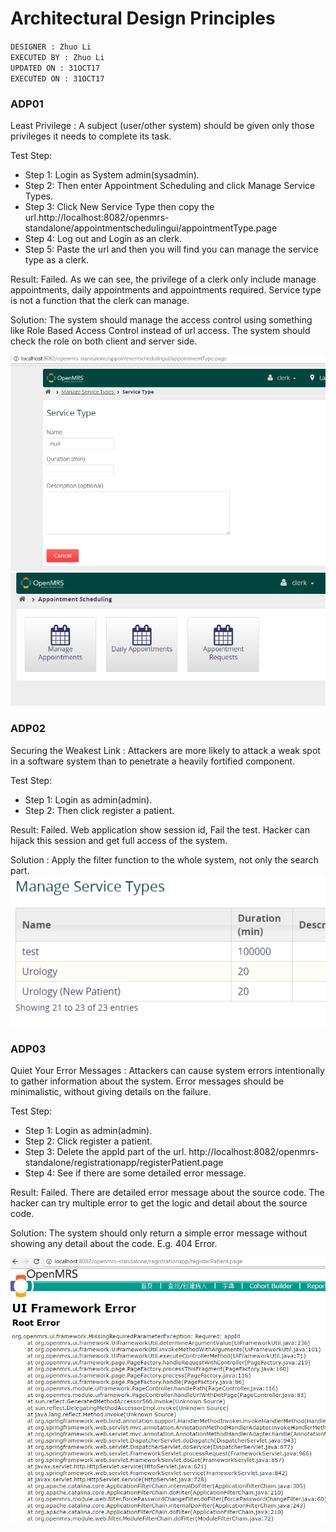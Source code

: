 # Architectural Design Principles
`DESIGNER : Zhuo Li` <br/>
`EXECUTED BY : Zhuo Li` <br/>
`UPDATED ON : 31OCT17` <br/>
`EXECUTED ON : 31OCT17` <br/>

### ADP01
Least Privilege : A subject (user/other system) should be given only those privileges it needs to complete its task.

Test Step:
* Step 1: Login as System admin(sysadmin).
* Step 2: Then enter Appointment Scheduling and click Manage Service Types.
* Step 3: Click New Service Type then copy the url.http://localhost:8082/openmrs-standalone/appointmentschedulingui/appointmentType.page
* Step 4: Log out and Login as an clerk.
* Step 5: Paste the url and then you will find you can manage the service type as a clerk.

Result: Failed. As we can see, the privilege of a clerk only include manage appointments, daily appointments and appointments required. Service type is not a function that the clerk can manage.

Solution: The system should manage the access control using something like Role Based Access Control instead of url access. The system should check the role on both client and server side.

![alt text](https://github.com/genterist/openMRS-Security/blob/master/4-SecurityPrinciples/images/ADP0101.PNG)
![alt text](https://github.com/genterist/openMRS-Security/blob/master/4-SecurityPrinciples/images/ADP0102.PNG)

### ADP02
Securing the Weakest Link : Attackers are more likely to attack a weak spot in a software system than to penetrate a heavily fortified component.

Test Step:
* Step 1: Login as admin(admin).
* Step 2: Then click register a patient.

Result: Failed. Web application show session id, Fail the test. Hacker can hijack this session and get
full access of the system.

Solution : Apply the filter function to the whole system, not only the search part.
![alt text](https://github.com/genterist/openMRS-Security/blob/master/3-Analysis/images/SecReq02.PNG)

### ADP03
Quiet Your Error Messages : Attackers can cause system errors intentionally to gather information about the system. Error messages should be minimalistic, without giving details on the failure.

Test Step:
* Step 1: Login as admin(admin).
* Step 2: Click register a patient.
* Step 3: Delete the appId part of the url. http://localhost:8082/openmrs-standalone/registrationapp/registerPatient.page
* Step 4: See if there are some detailed error message.

Result: Failed. There are detailed error message about the source code. The hacker can try multiple error to get the logic and detail about the source code.

Solution: The system should only return a simple error message without showing any detail about the code. E.g. 404 Error.

![alt text](https://github.com/genterist/openMRS-Security/blob/master/4-SecurityPrinciples/images/ADP03.PNG)


